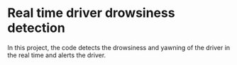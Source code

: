 # Real time driver drowsiness detection

In this project, the code detects the drowsiness and yawning of the driver in the real time and alerts the driver.